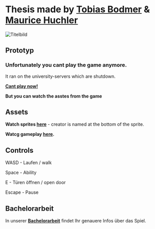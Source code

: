 # Thesis made by **[Tobias Bodmer](https://github.com/Tobias-Bodmer)** & **[Maurice Huchler](https://github.com/MauriceHuchler)** 

![Titelbild](https://user-images.githubusercontent.com/48796225/176191154-bdcdc3ec-15a4-4c1b-b715-fd7f3b4fb800.jpg)

## **Prototyp**

### Unfortunately you cant play the game anymore. 
It ran on the university-servers which are shutdown.

**[Cant play now!](https://tobias-bodmer.github.io/Thesis/index.html)**

**But you can watch the asstes from the game**

## **Assets**


**Watch sprites [here](https://tobias-bodmer.github.io/Thesis/sprites.html)** - creator is named at the bottom of the sprite.


**Watcg gameplay [here](https://mauricehuchler.github.io/Thesis/thesis_show.mp4).**



## **Controls**

WASD  - Laufen / walk

Space - Ability 

E - Türen öffnen / open door

Escape - Pause

## **Bachelorarbeit**

In unserer **[Bachelorarbeit](https://github.com/Tobias-Bodmer/Thesis/blob/main/Dokumentation/Bachelorarbeit_Huchler_Bodmer.pdf)** findet Ihr genauere Infos über das Spiel.
